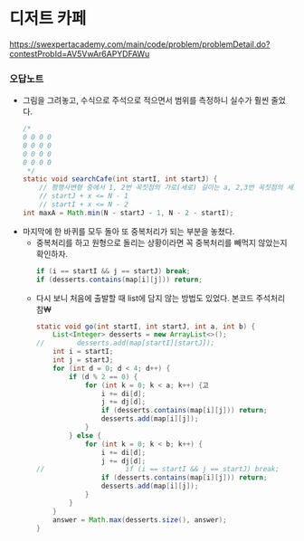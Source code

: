 # 디저트 카페
https://swexpertacademy.com/main/code/problem/problemDetail.do?contestProbId=AV5VwAr6APYDFAWu  

### 오답노트
- 그림을 그려놓고, 수식으로 주석으로 적으면서 범위를 측정하니 실수가 훨씬 줄었다.
    ```java
    /*
    0 0 0 0
    0 0 0 0
    0 0 0 0
    0 0 0 0
     */
    static void searchCafe(int startI, int startJ) {
        // 평행사변형 중에서 1, 2번 꼭짓점의 가로(세로) 길이는 a, 2,3번 꼭짓점의 세로(가로)의 길이는 b
        // startJ + x <= N - 1
        // startI + x <= N - 2
    int maxA = Math.min(N - startJ - 1, N - 2 - startI);
    ```
- 마지막에 한 바퀴를 모두 돌아 또 중복처리가 되는 부분을 놓쳤다.
  - 중복처리를 하고 원형으로 돌리는 상황이라면 꼭 중복처리를 빼먹지 않았는지 확인하자.
    ```java
    if (i == startI && j == startJ) break;
    if (desserts.contains(map[i][j])) return;
    ```
  - 다시 보니 처음에 출발할 때 list에 담지 않는 방법도 있었다. 본코드 주석처리 참₩
    ```java
    static void go(int startI, int startJ, int a, int b) {
        List<Integer> desserts = new ArrayList<>();
    //        desserts.add(map[startI][startJ]);
        int i = startI;
        int j = startJ;
        for (int d = 0; d < 4; d++) {
            if (d % 2 == 0) {
                for (int k = 0; k < a; k++) {고
                    i += di[d];
                    j += dj[d];
                    if (desserts.contains(map[i][j])) return;
                    desserts.add(map[i][j]);
                }
            } else {
                for (int k = 0; k < b; k++) {
                    i += di[d];
                    j += dj[d];
    //                    if (i == startI && j == startJ) break;
                    if (desserts.contains(map[i][j])) return;
                    desserts.add(map[i][j]);
                }
            }
        }
        answer = Math.max(desserts.size(), answer);
    }
    ```